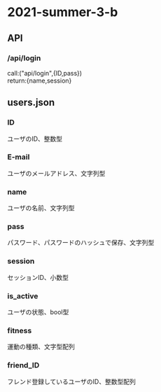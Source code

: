 # 2021-summer-3-b

## API
### /api/login
<p>
call:("api/login",{ID,pass})<br>
return:{name,session}<br>
</p>


## users.json
### ID
ユーザのID、整数型<br>
### E-mail
ユーザのメールアドレス、文字列型<br>
### name
ユーザの名前、文字列型<br>
### pass
パスワード、パスワードのハッシュで保存、文字列型<br>
### session
セッションID、小数型<br>
### is_active
ユーザの状態、bool型<br>
### fitness
運動の種類、文字型配列<br>
### friend_ID
フレンド登録しているユーザのID、整数型配列<br>
